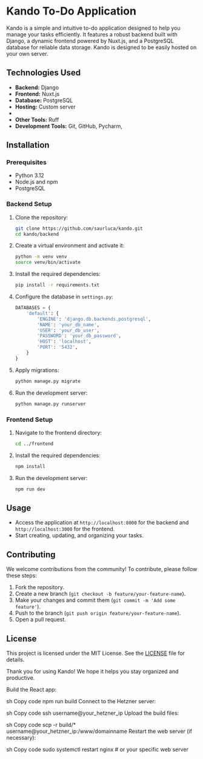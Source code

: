 # Kando To-Do Application

Kando is a simple and intuitive to-do application designed to help you manage your tasks efficiently. It features a robust backend built with Django, a dynamic frontend powered by Nuxt.js, and a PostgreSQL database for reliable data storage. Kando is designed to be easily hosted on your own server.


## Technologies Used

- **Backend:** Django
- **Frontend:** Nuxt.js
- **Database:** PostgreSQL
- **Hosting:** Custom server
- 
- **Other Tools:** Ruff
- **Development Tools:** Git, GitHub, Pycharm, 

## Installation

### Prerequisites

- Python 3.12
- Node.js and npm
- PostgreSQL

### Backend Setup

1. Clone the repository:
    ```sh
    git clone https://github.com/saurluca/kando.git
    cd kando/backend
    ```

2. Create a virtual environment and activate it:
    ```sh
    python -m venv venv
    source venv/bin/activate
    ```

3. Install the required dependencies:
    ```sh
    pip install -r requirements.txt
    ```

4. Configure the database in `settings.py`:
    ```python
    DATABASES = {
        'default': {
            'ENGINE': 'django.db.backends.postgresql',
            'NAME': 'your_db_name',
            'USER': 'your_db_user',
            'PASSWORD': 'your_db_password',
            'HOST': 'localhost',
            'PORT': '5432',
        }
    }
    ```

5. Apply migrations:
    ```sh
    python manage.py migrate
    ```

6. Run the development server:
    ```sh
    python manage.py runserver
    ```

### Frontend Setup

1. Navigate to the frontend directory:
    ```sh
    cd ../frontend
    ```

2. Install the required dependencies:
    ```sh
    npm install
    ```

3. Run the development server:
    ```sh
    npm run dev
    ```

## Usage

- Access the application at `http://localhost:8000` for the backend and `http://localhost:3000` for the frontend.
- Start creating, updating, and organizing your tasks.

## Contributing

We welcome contributions from the community! To contribute, please follow these steps:

1. Fork the repository.
2. Create a new branch (`git checkout -b feature/your-feature-name`).
3. Make your changes and commit them (`git commit -m 'Add some feature'`).
4. Push to the branch (`git push origin feature/your-feature-name`).
5. Open a pull request.

## License

This project is licensed under the MIT License. See the [LICENSE](LICENSE) file for details.


Thank you for using Kando! We hope it helps you stay organized and productive.

Build the React app:

sh
Copy code
npm run build
Connect to the Hetzner server:

sh
Copy code
ssh username@your_hetzner_ip
Upload the build files:

sh
Copy code
scp -r build/* username@your_hetzner_ip:/www/domainname
Restart the web server (if necessary):

sh
Copy code
sudo systemctl restart nginx # or your specific web server

